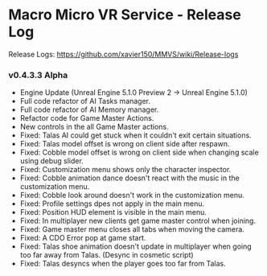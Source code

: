 # Macro Micro VR Service - Release Log
Release Logs: https://github.com/xavier150/MMVS/wiki/Release-logs

###  v0.4.3.3 Alpha

- Engine Update (Unreal Engine 5.1.0 Preview 2 -> Unreal Engine 5.1.0)
- Full code refactor of AI Tasks manager.
- Full code refactor of AI Memory manager.
- Refactor code for Game Master Actions.
- New controls in the all Game Master actions.
- Fixed: Talas AI could get stuck when it couldn't exit certain situations.
- Fixed: Talas model offset is wrong on client side after respawn.
- Fixed: Cobble model offset is wrong on client side when changing scale using debug slider.
- Fixed: Customization menu shows only the character inspector.
- Fixed: Cobble animation dance doesn't react with the music in the customization menu.
- Fixed: Cobble look around doesn't work in the customization menu.
- Fixed: Profile settings dpes not apply in the main menu.
- Fixed: Position HUD element is visible in the main menu.
- Fixed: In multiplayer new clients get game master control when joining.
- Fixed: Game master menu closes all tabs when moving the camera.
- Fixed: A CDO Error pop at game start.
- Fixed: Talas shoe animation doesn't update in multiplayer when going too far away from Talas. (Desync in cosmetic script)
- Fixed: Talas desyncs when the player goes too far from Talas.
